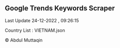 

## Google Trends Keywords Scraper 
 
Last Update 24-12-2022 , 09:26:15

Country List :
VIETNAM.json



© Abdul Muttaqin 
